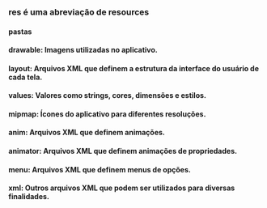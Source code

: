 ### res é uma abreviação de resources

#### pastas
#### drawable: Imagens utilizadas no aplicativo.
#### layout: Arquivos XML que definem a estrutura da interface do usuário de cada tela.
#### values: Valores como strings, cores, dimensões e estilos.
#### mipmap: Ícones do aplicativo para diferentes resoluções.
#### anim: Arquivos XML que definem animações.
#### animator: Arquivos XML que definem animações de propriedades.
#### menu: Arquivos XML que definem menus de opções.
#### xml: Outros arquivos XML que podem ser utilizados para diversas finalidades.
